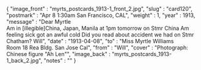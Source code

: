 {
  "image_front" : "myrts_postcards_1913-1_front_2.jpg",
  "slug" : "card120",
  "postmark" : "Apr 8 1:30am San Francisco, CAL",
  "weight" : 1,
  "year" : 1913,
  "message" : "Dear Myrtle <br>Am in [illegible]China, Japan, Manila at 1pm tomorrow on Stmr China Am feeling sick got an awful cold Did you read about accident we had on Stmr Chatham? Will",
  "date" : "1913-04-08",
  "to" : "Miss Myrtle Williams<br> Room 18 Rea Bldg. San Jose Cal",
  "from" : "Will",
  "cover" : "Photograph: Chinese figure \"Ah Len\"",
  "image_back" : "myrts_postcards_1913-1_back_2.jpg",
  "notes" : ""
}
